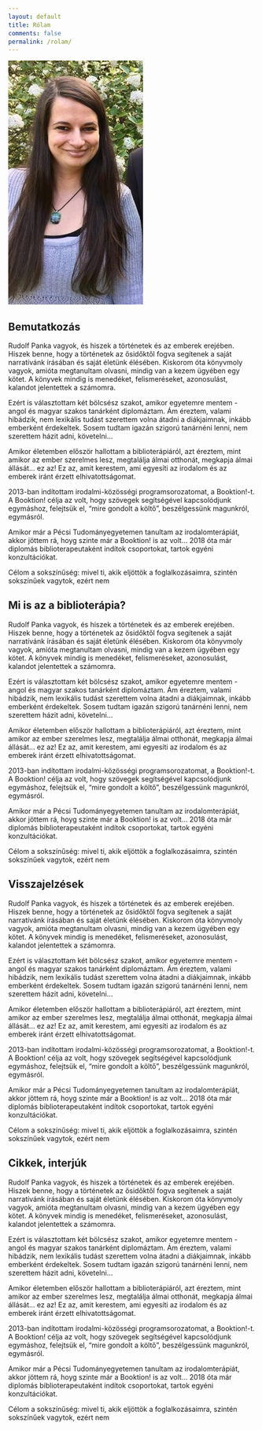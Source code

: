 ```yaml
---
layout: default
title: Rólam
comments: false
permalink: /rolam/
---
```


![](/assets/img/about/panka-intro-image.png)

## Bemutatkozás

Rudolf Panka vagyok, és hiszek a történetek és az emberek erejében. Hiszek benne, hogy a történetek az ősidőktől fogva segítenek a saját narratívánk írásában és saját életünk élésében.
Kiskorom óta könyvmoly vagyok, amióta megtanultam olvasni, mindig van a kezem ügyében egy kötet. A könyvek mindig is menedéket, felismeréseket, azonosulást, kalandot jelentettek a számomra.

Ezért is választottam két bölcsész szakot, amikor egyetemre mentem - angol és magyar szakos tanárként diplomáztam. Ám éreztem, valami hibádzik, nem lexikális tudást szerettem volna átadni a diákjaimnak, inkább emberként érdekeltek. Sosem tudtam igazán szigorú tanárnéni lenni, nem szerettem házit adni, követelni…

Amikor életemben először hallottam a biblioterápiáról, azt éreztem, mint amikor az ember szerelmes lesz, megtalálja álmai otthonát, megkapja álmai állását… ez az! Ez az, amit kerestem, ami egyesíti az irodalom és az emberek iránt érzett elhivatottságomat.

2013-ban indítottam irodalmi-közösségi programsorozatomat, a Booktion!-t. A Booktion! célja az volt, hogy szövegek segítségével kapcsolódjunk egymáshoz, felejtsük el, “mire gondolt a költő”, beszélgessünk magunkról, egymásról.

Amikor már a Pécsi Tudományegyetemen tanultam az irodalomterápiát, akkor jöttem rá, hoyg szinte már a Booktion! is az volt…
2018 óta már diplomás biblioterapeutaként indítok csoportokat, tartok egyéni konzultációkat.

Célom a sokszínűség: mivel ti, akik eljöttök a foglalkozásaimra, szintén sokszínűek vagytok, ezért nem

## Mi is az a biblioterápia?

Rudolf Panka vagyok, és hiszek a történetek és az emberek erejében. Hiszek benne, hogy a történetek az ősidőktől fogva segítenek a saját narratívánk írásában és saját életünk élésében.
Kiskorom óta könyvmoly vagyok, amióta megtanultam olvasni, mindig van a kezem ügyében egy kötet. A könyvek mindig is menedéket, felismeréseket, azonosulást, kalandot jelentettek a számomra.

Ezért is választottam két bölcsész szakot, amikor egyetemre mentem - angol és magyar szakos tanárként diplomáztam. Ám éreztem, valami hibádzik, nem lexikális tudást szerettem volna átadni a diákjaimnak, inkább emberként érdekeltek. Sosem tudtam igazán szigorú tanárnéni lenni, nem szerettem házit adni, követelni…

Amikor életemben először hallottam a biblioterápiáról, azt éreztem, mint amikor az ember szerelmes lesz, megtalálja álmai otthonát, megkapja álmai állását… ez az! Ez az, amit kerestem, ami egyesíti az irodalom és az emberek iránt érzett elhivatottságomat.

2013-ban indítottam irodalmi-közösségi programsorozatomat, a Booktion!-t. A Booktion! célja az volt, hogy szövegek segítségével kapcsolódjunk egymáshoz, felejtsük el, “mire gondolt a költő”, beszélgessünk magunkról, egymásról.

Amikor már a Pécsi Tudományegyetemen tanultam az irodalomterápiát, akkor jöttem rá, hoyg szinte már a Booktion! is az volt…
2018 óta már diplomás biblioterapeutaként indítok csoportokat, tartok egyéni konzultációkat.

Célom a sokszínűség: mivel ti, akik eljöttök a foglalkozásaimra, szintén sokszínűek vagytok, ezért nem

## Visszajelzések

Rudolf Panka vagyok, és hiszek a történetek és az emberek erejében. Hiszek benne, hogy a történetek az ősidőktől fogva segítenek a saját narratívánk írásában és saját életünk élésében.
Kiskorom óta könyvmoly vagyok, amióta megtanultam olvasni, mindig van a kezem ügyében egy kötet. A könyvek mindig is menedéket, felismeréseket, azonosulást, kalandot jelentettek a számomra.

Ezért is választottam két bölcsész szakot, amikor egyetemre mentem - angol és magyar szakos tanárként diplomáztam. Ám éreztem, valami hibádzik, nem lexikális tudást szerettem volna átadni a diákjaimnak, inkább emberként érdekeltek. Sosem tudtam igazán szigorú tanárnéni lenni, nem szerettem házit adni, követelni…

Amikor életemben először hallottam a biblioterápiáról, azt éreztem, mint amikor az ember szerelmes lesz, megtalálja álmai otthonát, megkapja álmai állását… ez az! Ez az, amit kerestem, ami egyesíti az irodalom és az emberek iránt érzett elhivatottságomat.

2013-ban indítottam irodalmi-közösségi programsorozatomat, a Booktion!-t. A Booktion! célja az volt, hogy szövegek segítségével kapcsolódjunk egymáshoz, felejtsük el, “mire gondolt a költő”, beszélgessünk magunkról, egymásról.

Amikor már a Pécsi Tudományegyetemen tanultam az irodalomterápiát, akkor jöttem rá, hoyg szinte már a Booktion! is az volt…
2018 óta már diplomás biblioterapeutaként indítok csoportokat, tartok egyéni konzultációkat.

Célom a sokszínűség: mivel ti, akik eljöttök a foglalkozásaimra, szintén sokszínűek vagytok, ezért nem

## Cikkek, interjúk

Rudolf Panka vagyok, és hiszek a történetek és az emberek erejében. Hiszek benne, hogy a történetek az ősidőktől fogva segítenek a saját narratívánk írásában és saját életünk élésében.
Kiskorom óta könyvmoly vagyok, amióta megtanultam olvasni, mindig van a kezem ügyében egy kötet. A könyvek mindig is menedéket, felismeréseket, azonosulást, kalandot jelentettek a számomra.

Ezért is választottam két bölcsész szakot, amikor egyetemre mentem - angol és magyar szakos tanárként diplomáztam. Ám éreztem, valami hibádzik, nem lexikális tudást szerettem volna átadni a diákjaimnak, inkább emberként érdekeltek. Sosem tudtam igazán szigorú tanárnéni lenni, nem szerettem házit adni, követelni…

Amikor életemben először hallottam a biblioterápiáról, azt éreztem, mint amikor az ember szerelmes lesz, megtalálja álmai otthonát, megkapja álmai állását… ez az! Ez az, amit kerestem, ami egyesíti az irodalom és az emberek iránt érzett elhivatottságomat.

2013-ban indítottam irodalmi-közösségi programsorozatomat, a Booktion!-t. A Booktion! célja az volt, hogy szövegek segítségével kapcsolódjunk egymáshoz, felejtsük el, “mire gondolt a költő”, beszélgessünk magunkról, egymásról.

Amikor már a Pécsi Tudományegyetemen tanultam az irodalomterápiát, akkor jöttem rá, hoyg szinte már a Booktion! is az volt…
2018 óta már diplomás biblioterapeutaként indítok csoportokat, tartok egyéni konzultációkat.

Célom a sokszínűség: mivel ti, akik eljöttök a foglalkozásaimra, szintén sokszínűek vagytok, ezért nem